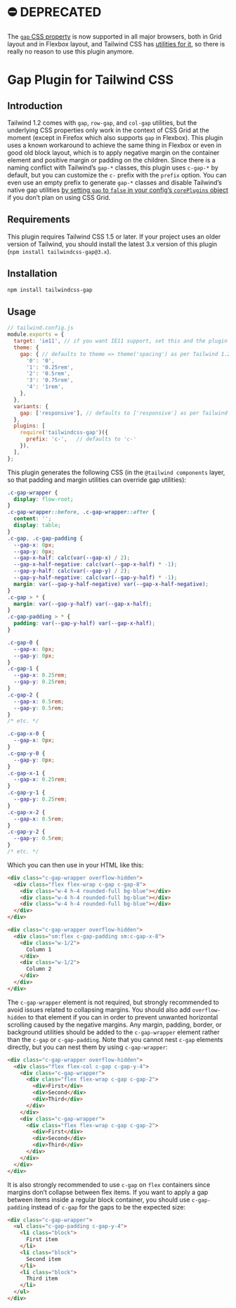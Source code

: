 # ⛔️ DEPRECATED

The [`gap` CSS property](https://developer.mozilla.org/en-US/docs/Web/CSS/gap) is now supported in all major browsers, both in Grid layout and in Flexbox layout, and Tailwind CSS has [utilities for it](https://tailwindcss.com/docs/gap), so there is really no reason to use this plugin anymore.

# Gap Plugin for Tailwind CSS

## Introduction

Tailwind 1.2 comes with `gap`, `row-gap`, and `col-gap` utilities, but the underlying CSS properties only work in the context of CSS Grid at the moment (except in Firefox which also supports `gap` in Flexbox). This plugin uses a known workaround to achieve the same thing in Flexbox or even in good old block layout, which is to apply negative margin on the container element and positive margin or padding on the children. Since there is a naming conflict with Tailwind’s `gap-*` classes, this plugin uses `c-gap-*` by default, but you can customize the `c-` prefix with the `prefix` option. You can even use an empty prefix to generate `gap-*` classes and disable Tailwind’s native gap utilities [by setting `gap` to `false` in your config’s `corePlugins` object](https://tailwindcss.com/docs/configuration/#core-plugins) if you don’t plan on using CSS Grid.

## Requirements

This plugin requires Tailwind CSS 1.5 or later. If your project uses an older version of Tailwind, you should install the latest 3.x version of this plugin (`npm install tailwindcss-gap@3.x`).

## Installation

```bash
npm install tailwindcss-gap
```

## Usage

```js
// tailwind.config.js
module.exports = {
  target: 'ie11', // if you want IE11 support, set this and the plugin will generate IE-compatible CSS (which is much larger because it cannot use custom properties)
  theme: {
    gap: { // defaults to theme => theme('spacing') as per Tailwind 1.2
      '0': '0',
      '1': '0.25rem',
      '2': '0.5rem',
      '3': '0.75rem',
      '4': '1rem',
    },
  },
  variants: {
    gap: ['responsive'], // defaults to ['responsive'] as per Tailwind 1.2
  },
  plugins: [
    require('tailwindcss-gap')({
      prefix: 'c-',   // defaults to 'c-'
    }),
  ],
};
```

This plugin generates the following CSS (in the `@tailwind components` layer, so that padding and margin utilities can override gap utilities):

```css
.c-gap-wrapper {
  display: flow-root;
}
.c-gap-wrapper::before, .c-gap-wrapper::after {
  content: '';
  display: table;
}
.c-gap, .c-gap-padding {
  --gap-x: 0px;
  --gap-y: 0px;
  --gap-x-half: calc(var(--gap-x) / 2);
  --gap-x-half-negative: calc(var(--gap-x-half) * -1);
  --gap-y-half: calc(var(--gap-y) / 2);
  --gap-y-half-negative: calc(var(--gap-y-half) * -1);
  margin: var(--gap-y-half-negative) var(--gap-x-half-negative);
}
.c-gap > * {
  margin: var(--gap-y-half) var(--gap-x-half);
}
.c-gap-padding > * {
  padding: var(--gap-y-half) var(--gap-x-half);
}

.c-gap-0 {
  --gap-x: 0px;
  --gap-y: 0px;
}
.c-gap-1 {
  --gap-x: 0.25rem;
  --gap-y: 0.25rem;
}
.c-gap-2 {
  --gap-x: 0.5rem;
  --gap-y: 0.5rem;
}
/* etc. */

.c-gap-x-0 {
  --gap-x: 0px;
}
.c-gap-y-0 {
  --gap-y: 0px;
}
.c-gap-x-1 {
  --gap-x: 0.25rem;
}
.c-gap-y-1 {
  --gap-y: 0.25rem;
}
.c-gap-x-2 {
  --gap-x: 0.5rem;
}
.c-gap-y-2 {
  --gap-y: 0.5rem;
}
/* etc. */
```

Which you can then use in your HTML like this:

```html
<div class="c-gap-wrapper overflow-hidden">
  <div class="flex flex-wrap c-gap c-gap-8">
    <div class="w-4 h-4 rounded-full bg-blue"></div>
    <div class="w-4 h-4 rounded-full bg-blue"></div>
    <div class="w-4 h-4 rounded-full bg-blue"></div>
  </div>
</div>

<div class="c-gap-wrapper overflow-hidden">
  <div class="sm:flex c-gap-padding sm:c-gap-x-8">
    <div class="w-1/2">
      Column 1
    </div>
    <div class="w-1/2">
      Column 2
    </div>
  </div>
</div>
```

The `c-gap-wrapper` element is not required, but strongly recommended to avoid issues related to collapsing margins. You should also add `overflow-hidden` to that element if you can in order to prevent unwanted horizontal scrolling caused by the negative margins. Any margin, padding, border, or background utilities should be added to the `c-gap-wrapper` element rather than the `c-gap` or `c-gap-padding`. Note that you cannot nest `c-gap` elements directly, but you can nest them by using `c-gap-wrapper`:

```html
<div class="c-gap-wrapper overflow-hidden">
  <div class="flex flex-col c-gap c-gap-y-4">
    <div class="c-gap-wrapper">
      <div class="flex flex-wrap c-gap c-gap-2">
        <div>First</div>
        <div>Second</div>
        <div>Third</div>
      </div>
    </div>
    <div class="c-gap-wrapper">
      <div class="flex flex-wrap c-gap c-gap-2">
        <div>First</div>
        <div>Second</div>
        <div>Third</div>
      </div>
    </div>
  </div>
</div>
```

It is also strongly recommended to use `c-gap` on `flex` containers since margins don’t collapse between flex items. If you want to apply a gap between items inside a regular block container, you should use `c-gap-padding` instead of `c-gap` for the gaps to be the expected size:

```html
<div class="c-gap-wrapper">
  <ul class="c-gap-padding c-gap-y-4">
    <li class="block">
      First item
    </li>
    <li class="block">
      Second item
    </li>
    <li class="block">
      Third item
    </li>
  </ul>
</div>
```
